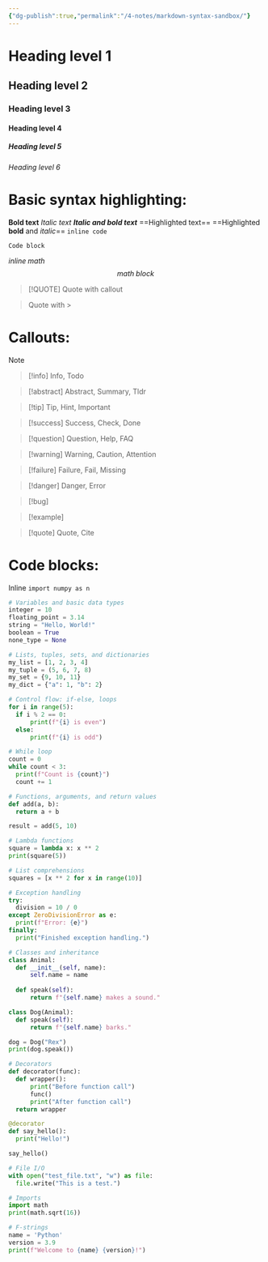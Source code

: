 ```yaml
---
{"dg-publish":true,"permalink":"/4-notes/markdown-syntax-sandbox/"}
---
```


# Heading level 1
## Heading level 2
### Heading level 3
#### Heading level 4
##### Heading level 5
###### Heading level 6

# Basic syntax highlighting:
**Bold text**
*Italic text*
***Italic and bold text***
==Highlighted text==
==Highlighted **bold** and *italic*==
`inline code`
```shell
Code block
```
$inline \; math$
$$math \; block$$
> [!QUOTE] Quote with callout

> Quote with \>

# Callouts: 

> [!note]

> [!info] Info, Todo

> [!abstract] Abstract, Summary, Tldr

> [!tip] Tip, Hint, Important

> [!success] Success, Check, Done

> [!question] Question, Help, FAQ

> [!warning] Warning, Caution, Attention

> [!failure] Failure, Fail, Missing

> [!danger] Danger, Error

> [!bug]

> [!example]

> [!quote] Quote, Cite

# Code blocks:

Inline `import numpy as n`

```python
# Variables and basic data types
integer = 10
floating_point = 3.14
string = "Hello, World!"
boolean = True
none_type = None

# Lists, tuples, sets, and dictionaries
my_list = [1, 2, 3, 4]
my_tuple = (5, 6, 7, 8)
my_set = {9, 10, 11}
my_dict = {"a": 1, "b": 2}

# Control flow: if-else, loops
for i in range(5):
  if i % 2 == 0:
      print(f"{i} is even")
  else:
      print(f"{i} is odd")

# While loop
count = 0
while count < 3:
  print(f"Count is {count}")
  count += 1

# Functions, arguments, and return values
def add(a, b):
  return a + b

result = add(5, 10)

# Lambda functions
square = lambda x: x ** 2
print(square(5))

# List comprehensions
squares = [x ** 2 for x in range(10)]

# Exception handling
try:
  division = 10 / 0
except ZeroDivisionError as e:
  print(f"Error: {e}")
finally:
  print("Finished exception handling.")

# Classes and inheritance
class Animal:
  def __init__(self, name):
      self.name = name
  
  def speak(self):
      return f"{self.name} makes a sound."

class Dog(Animal):
  def speak(self):
      return f"{self.name} barks."

dog = Dog("Rex")
print(dog.speak())

# Decorators
def decorator(func):
  def wrapper():
      print("Before function call")
      func()
      print("After function call")
  return wrapper

@decorator
def say_hello():
  print("Hello!")

say_hello()

# File I/O
with open("test_file.txt", "w") as file:
  file.write("This is a test.")

# Imports
import math
print(math.sqrt(16))

# F-strings
name = 'Python'
version = 3.9
print(f"Welcome to {name} {version}!")
```
